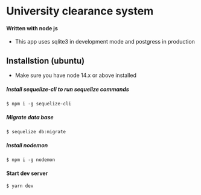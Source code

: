 # University clearance system
#### Written with node js
- This app uses sqlite3 in development mode and postgress in production

## Installstion (ubuntu)
* Make sure you have node 14.x or above installed

##### Install sequelize-cli to run sequelize commands
```
$ npm i -g sequelize-cli
```

##### Migrate data base 

```
$ sequelize db:migrate
```

##### Install nodemon 

```
$ npm i -g nodemon
```

#### Start dev server
```
$ yarn dev
```
